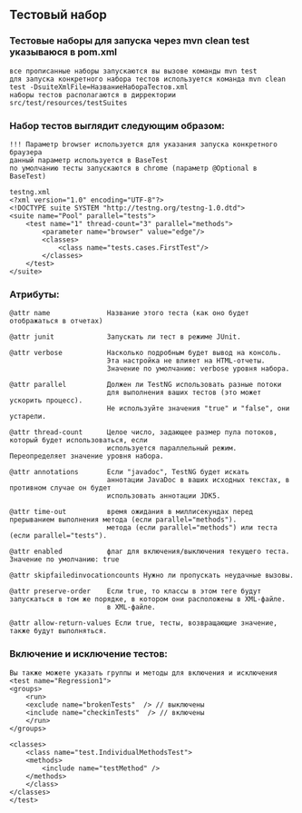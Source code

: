 ## Тестовый набор 

### Тестовые наборы для запуска через mvn clean test указываюся в pom.xml
    все прописанные наборы запускаются вы вызове команды mvn test
    для запуска конкретного набора тестов используется команда mvn clean test -DsuiteXmlFile=НазваниеНабораТестов.xml
    наборы тестов располагаются в дирректории src/test/resources/testSuites

### Набор тестов выглядит следующим образом:

    !!! Параметр browser используется для указания запуска конкретного браузера
    данный параметр используется в BaseTest
    по умолчанию тесты запускаются в chrome (параметр @Optional в BaseTest)

    testng.xml
    <?xml version="1.0" encoding="UTF-8"?>
    <!DOCTYPE suite SYSTEM "http://testng.org/testng-1.0.dtd">
    <suite name="Pool" parallel="tests">
        <test name="1" thread-count="3" parallel="methods">
            <parameter name="browser" value="edge"/> 
            <classes>
                <class name="tests.cases.FirstTest"/>
            </classes>
        </test>
    </suite>

### Атрибуты:
    @attr name              Название этого теста (как оно будет отображаться в отчетах)

    @attr junit             Запускать ли тест в режиме JUnit.

    @attr verbose           Насколько подробным будет вывод на консоль.
                            Эта настройка не влияет на HTML-отчеты.
                            Значение по умолчанию: verbose уровня набора.

    @attr parallel          Должен ли TestNG использовать разные потоки
                            для выполнения ваших тестов (это может ускорить процесс).
                            Не используйте значения "true" и "false", они устарели.

    @attr thread-count      Целое число, задающее размер пула потоков, который будет использоваться, если
                            используется параллельный режим. Переопределяет значение уровня набора.

    @attr annotations       Если "javadoc", TestNG будет искать
                            аннотации JavaDoc в ваших исходных текстах, в противном случае он будет
                            использовать аннотации JDK5.

    @attr time-out          время ожидания в миллисекундах перед прерыванием выполнения метода (если parallel="methods").
                            метода (если parallel="methods") или теста (если parallel="tests").

    @attr enabled           флаг для включения/выключения текущего теста. Значение по умолчанию: true

    @attr skipfailedinvocationcounts Нужно ли пропускать неудачные вызовы.

    @attr preserve-order    Если true, то классы в этом теге будут запускаться в том же порядке, в котором они расположены в XML-файле.
                            в XML-файле.

    @attr allow-return-values Если true, тесты, возвращающие значение, также будут выполняться.


### Включение и исключение тестов:
    Вы также можете указать группы и методы для включения и исключения
    <test name="Regression1">
    <groups>
        <run>
        <exclude name="brokenTests"  /> // выключены
        <include name="checkinTests"  /> // включены
        </run>
    </groups>

    <classes>
        <class name="test.IndividualMethodsTest">
        <methods>
            <include name="testMethod" />
        </methods>
        </class>
    </classes>
    </test>